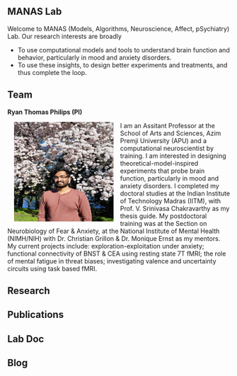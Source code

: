 ## MANAS Lab

Welcome to MANAS (Models, Algorithms, Neuroscience, Affect, pSychiatry) Lab. Our research interests are broadly
- To use computational models and tools to understand brain function and behavior, particularly in mood and anxiety disorders.
- To use these insights, to design better experiments and treatments, and thus complete the loop. 


## Team 

**Ryan Thomas Philips (PI)**

<img align="left" width="225" height="225" src="./docs/assets/c1_ryan_pic_semiformal_v3.jpg" hspace="15">
I am an Assitant Professor at the School of Arts and Sciences, Azim Premji University (APU) and a computational neuroscientist by training. I am interested in designing theoretical-model-inspired experiments that probe brain function, particularly in mood and anxiety disorders. I completed my doctoral studies at the Indian Institute of Technology Madras (IITM), with Prof. V. Srinivasa Chakravarthy as my thesis guide. My postdoctoral training was at the Section on Neurobiology of Fear & Anxiety, at the National Institute of Mental Health (NIMH/NIH) with Dr. Christian Grillon & Dr. Monique Ernst as my mentors. My current projects include: exploration-exploitation under anxiety; functional connectivity of BNST & CEA using resting state 7T fMRI; the role of mental fatigue in threat biases; investigating valence and uncertainty circuits using task based fMRI.


## Research


## Publications


## Lab Doc


## Blog
